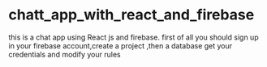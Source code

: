 # chatt_app_with_react_and_firebase
this is a chat app using React js and firebase.
first of all you should sign up in your firebase account,create a project ,then a database
get your credentials and modify your rules
